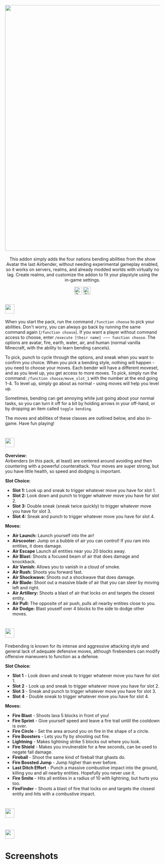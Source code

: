 <div align="center">
  
## <img src="https://i.imgur.com/VikqUO3.png" border="0" width="800">

This addon simply adds the four nations bending abilities from the show Avatar the last Airbender, without needing experimental gameplay enabled, so it works on servers, realms, and already modded worlds with virtually no lag. Create realms, and customize the addon to fit your playstyle using the in-game settings. 

<a href="https://www.codefactor.io/repository/github/glitchyturtle/avatar-addon"><img src="https://www.codefactor.io/repository/github/glitchyturtle/avatar-addon/badge" alt="CodeFactor" height="25" /></a>
<img alt="GitHub all releases" src="https://img.shields.io/github/downloads/GlitchyTurtle/Avatar-Addon/total?color=35b985" height="25">

  
<div align="left">
  
## <img src="https://i.imgur.com/wcwCiiZ.png" border="0"  height="30">
When you start the pack, run the command `/function choose` to pick your abilities. Don't worry, you can always go back by running the same command again (`/function choose`). If you want a player without command access to choose, enter `/execute [their name] ~~~ function choose`. The options are avatar, fire, earth, water, air, and human (normal vanilla Minecraft, with the ability to learn bending cancels). 
  
To pick, punch to cycle through the options, and sneak when you want to confirm you choice. When you pick a bending style, nothing will happen - you need to choose your moves. Each bender will have a different moveset, and as you level up, you get access to more moves. To pick, simply run the command: `/function choose/move_slot_1` with the number at the end going 1-4. To level up, simply go about as normal - using moves will help you level up. 
  
Sometimes, bending can get annoying while just going about your normal tasks, so you can turn it off for a bit by holding arrows in your off-hand, or by dropping an item called `toggle bending`.
  
The moves and abilities of these classes are outlined below, and also in-game.
Have fun playing! 

  
# <img src="https://i.imgur.com/jqVUQjE.png" border="0" height="30">

**Overview:**<br>
Airbenders (in this pack, at least) are centered around avoiding and then countering with a powerful counterattack. Your moves are super strong, but you have little health, so speed and dodging is important.

**Slot Choice:**
- **Slot 1:** Look up and sneak to trigger whatever move you have for slot 1.
- **Slot 2:** Look down and punch to trigger whatever move you have for slot 2.
- **Slot 3:** Double sneak (sneak twice quickly) to trigger whatever move you have for slot 3.
- **Slot 4:** Sneak and punch to trigger whatever move you have for slot 4.

**Moves:**
- **Air Launch:** Launch yourself into the air!
- **Airscooter:** Jump on a bubble of air you can control! If you ram into entities, it does damage.
- **Air Escape** Launch all entities near you 20 blocks away.
- **Air Blast:** Shoots a focused beam of air that does damage and knockback.
- **Air Vanish:** Allows you to vanish in a cloud of smoke.
- **Air Rush:** Shoots you forward fast.
- **Air Shockwave:** Shoots out a shockwave that does damage.
- **Air Blade:** Shoot out a massive blade of air that you can steer by moving left and right.
- **Air Artillery:** Shoots a blast of air that locks on and targets the closest entity.
- **Air Pull:** The opposite of air push, pulls all nearby entities close to you.
- **Air Dodge:** Blast youself over 4 blocks to the side to dodge other moves.
  
# <img src="https://i.imgur.com/YuJiyym.png" border="0" height="30">

Firebending is known for its intense and aggressive attacking style and general lack of adequate defensive moves, although firebenders can modify offensive maneuvers to function as a defense. 
 
**Slot Choice:**
- **Slot 1** - Look down and sneak to trigger whatever move you have for slot 1.
- **Slot 2** - Look up and sneak to trigger whatever move you have for slot 2.
- **Slot 3** - Sneak and punch to trigger whatever move you have for slot 3.
- **Slot 4** - Double sneak to trigger whatever move you have for slot 4.
  
**Moves:**
- **Fire Blast** - Shoots lava 5 blocks in front of you!
- **Fire Sprint** - Give yourself speed and leave a fire trail untill the cooldown is over.
- **Fire Circle** - Set the area around you on fire in the shape of a circle.
- **Fire Boosters** - Lets you fly by shooting out fire.
- **Lightning** - Makes lightning strike 5 blocks out where you look.
- **Fire Shield** - Makes you invulnerable for a few seconds, can be used to negate fall damage.
- **Fireball** - Shoot the same kind of fireball that ghasts do.
- **Fire Boosted Jump** - Jump higher than ever before.
- **Last Ditch Effort** - Punch a massive combustive impact into the ground, killing you and all nearby entities. Hopefully you never use it.
- **Fire Smite** - Hits all entities in a radius of 10 with lightning, but hurts you too.
- **FireFinder** - Shoots a blast of fire that locks on and targets the closest entity and hits with a combustive impact.
 
# <img src="https://i.imgur.com/1iBENgb.png" border="0" height="30">
# <img src="https://i.imgur.com/gKmJvMM.png" border="0" height="30">

# Screenshots 
